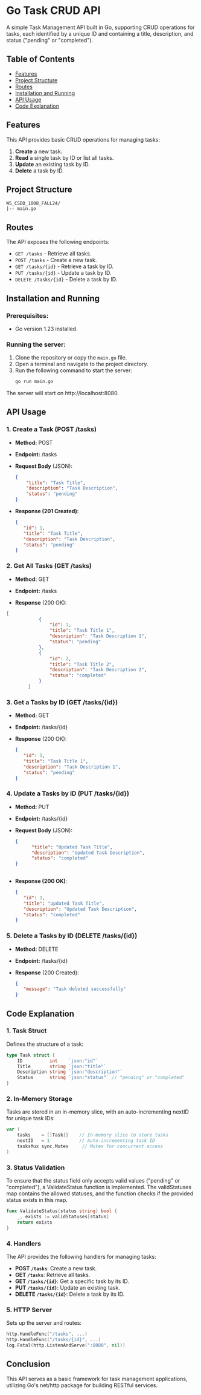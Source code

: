 # Go Task CRUD API

A simple Task Management API built in Go, supporting CRUD operations for tasks, each identified by a unique ID and containing a title, description, and status ("pending" or "completed").


## Table of Contents
- [Features](#features)
- [Project Structure](#project-structure)
- [Routes](#routes)
- [Installation and Running](#installation-and-running)
- [API Usage](#api-usage)
- [Code Explanation](#code-explanation)

## Features
This API provides basic CRUD operations for managing tasks:
1. **Create** a new task.
2. **Read** a single task by ID or list all tasks.
3. **Update** an existing task by ID.
4. **Delete** a task by ID.

## Project Structure

```
W5_CSDD_1008_FALL24/
|-- main.go
```

## Routes
The API exposes the following endpoints:
- `GET /tasks` - Retrieve all tasks.
- `POST /tasks` - Create a new task.
- `GET /tasks/{id}` - Retrieve a task by ID.
- `PUT /tasks/{id}` - Update a task by ID.
- `DELETE /tasks/{id}` - Delete a task by ID.

## Installation and Running

### Prerequisites:
- Go version 1.23 installed.

### Running the server:
1. Clone the repository or copy the `main.go` file.
2. Open a terminal and navigate to the project directory.
3. Run the following command to start the server:
   ```bash
   go run main.go

The server will start on http://localhost:8080.

## API Usage

### 1. Create a Task (POST /tasks)

- **Method:** POST
- **Endpoint:** /tasks
- **Request Body** (JSON):
  
  ```json
  {
      "title": "Task Title",
      "description": "Task Description",
      "status": "pending"
  }
  ```

- **Response (201 Created)**:
   
   ```json
   {
      "id": 1,
      "title": "Task Title",
      "description": "Task Description",
      "status": "pending"
   }

### 2. Get All Tasks (GET /tasks)

- **Method:** GET
- **Endpoint:** /tasks

- **Response** (200 OK):

```json
[
            {
                "id": 1,
                "title": "Task Title 1",
                "description": "Task Description 1",
                "status": "pending"
            },
            {
                "id": 2,
                "title": "Task Title 2",
                "description": "Task Description 2",
                "status": "completed"
            }
        ]
```

### 3. Get a Tasks by ID (GET /tasks/{id})

- **Method:** GET
- **Endpoint:** /tasks/{id}
- **Response** (200 OK):

   ```json
   {
      "id": 1,
      "title": "Task Title 1",
      "description": "Task Description 1",
      "status": "pending"
   }
   ```
### 4. Update a Tasks by ID (PUT /tasks/{id})

- **Method:** PUT
- **Endpoint:** /tasks/{id}
- **Request Body** (JSON):
  
  ```json
  {
        "title": "Updated Task Title",
        "description": "Updated Task Description",
        "status": "completed"
  }
 
- **Response (200 OK)**:

   ```json
   {
      "id": 1,
      "title": "Updated Task Title",
      "description": "Updated Task Description",
      "status": "completed"
   }
   ```
### 5. Delete a Tasks by ID (DELETE /tasks/{id})

- **Method:** DELETE
- **Endpoint:** /tasks/{id}

- **Response** (200 Created):

   ```json
   {
      "message": "Task deleted successfully"
   }

## Code Explanation

### 1. Task Struct
Defines the structure of a task:

```go
type Task struct {
    ID          int    `json:"id"`
    Title       string `json:"title"`
    Description string `json:"description"`
    Status      string `json:"status"` // "pending" or "completed"
}
```
### 2. In-Memory Storage

Tasks are stored in an in-memory slice, with an auto-incrementing nextID for unique task IDs:

```go
var (
    tasks    = []Task{}    // In-memory slice to store tasks
    nextID   = 1           // Auto-incrementing task ID
    tasksMux sync.Mutex     // Mutex for concurrent access
)
```
### 3. Status Validation

To ensure that the status field only accepts valid values ("pending" or "completed"), a ValidateStatus function is implemented. The validStatuses map contains the allowed statuses, and the function checks if the provided status exists in this map.

```go
func ValidateStatus(status string) bool {
    _, exists := validStatuses[status]
    return exists
}
```
### 4. Handlers

The API provides the following handlers for managing tasks:

- **POST `/tasks`**: Create a new task.
- **GET `/tasks`**: Retrieve all tasks.
- **GET `/tasks/{id}`**: Get a specific task by its ID.
- **PUT `/tasks/{id}`**: Update an existing task.
- **DELETE `/tasks/{id}`**: Delete a task by its ID.

### 5. HTTP Server

Sets up the server and routes:

```go
http.HandleFunc("/tasks", ...)
http.HandleFunc("/tasks/{id}", ...)
log.Fatal(http.ListenAndServe(":8080", nil))
```

## Conclusion
This API serves as a basic framework for task management applications, utilizing Go's net/http package for building RESTful services.